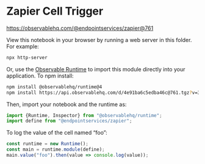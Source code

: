 # Zapier Cell Trigger

https://observablehq.com/@endpointservices/zapier@761

View this notebook in your browser by running a web server in this folder. For
example:

~~~sh
npx http-server
~~~

Or, use the [Observable Runtime](https://github.com/observablehq/runtime) to
import this module directly into your application. To npm install:

~~~sh
npm install @observablehq/runtime@4
npm install https://api.observablehq.com/d/4e91ba6c5edba46c@761.tgz?v=3
~~~

Then, import your notebook and the runtime as:

~~~js
import {Runtime, Inspector} from "@observablehq/runtime";
import define from "@endpointservices/zapier";
~~~

To log the value of the cell named “foo”:

~~~js
const runtime = new Runtime();
const main = runtime.module(define);
main.value("foo").then(value => console.log(value));
~~~
